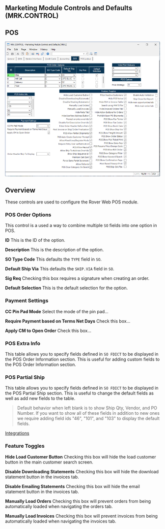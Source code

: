 ## Marketing Module Controls and Defaults (MRK.CONTROL)

<PageHeader />

## POS

![Point of Sale Tab](./MRK-CONTROL-6.png)

## Overview

These controls are used to configure the Rover Web POS module.

### POS Order Options

This control is a used a way to combine multiple `SO` fields into one option in POS.

**ID** This is the ID of the option.

**Description** This is the description of the option.

**SO Type Code** This defaults the `TYPE` field in `SO`.

**Default Ship Via** This defaults the `SHIP.VIA` field in `SO`.

**Sig Req** Checking this box requires a signature when creating an order.

**Default Selection** This is the default selection for the option.

### Payment Settings

**CC Pin Pad Mode** Select the mode of the pin pad...

**Require Payment based on Terms Net Days** Check this box...

**Apply CM to Open Order** Check this box...

### POS Extra Info

This table allows you to specify fields defined in `SO FDICT` to be displayed in the POS Order Information section. This is useful for adding custom fields to the POS Order Information section.

### POS Partial Ship

This table allows you to specify fields defined in `SO FDICT` to be displayed in the POS Partial Ship section. This is useful to change the default fields as well as add new fields to the table.

> Default behavior when left blank is to show Ship Qty, Vendor, and PO Number. If you want to show all of these fields in addition to new ones we require adding field ids "46", "101", and "103" to display the default fields.

[Integrations](../../../../../../../../business-suite/integrations/pos/README.md)

### Feature Toggles

**Hide Load Customer Button** Checking this box will hide the load customer button in the main customer search screen.

**Disable Downloading Statements** Checking this box will hide the download statement button in the invoices tab.

**Disable Emailing Statements** Checking this box will hide the email statement button in the invoices tab.

**Manually Load Orders** Checking this box will prevent orders from being automatically loaded when navigating the orders tab.

**Manually Load Invoices** Checking this box will prevent invoices from being automatically loaded when navigating the invoices tab.

<badge text= "Version 1.7.19.0" vertical="middle" />

<PageFooter />
